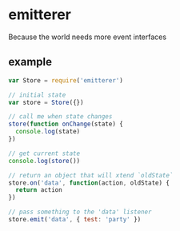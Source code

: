 # emitterer

Because the world needs more event interfaces

## example

```js
var Store = require('emitterer')

// initial state
var store = Store({})

// call me when state changes
store(function onChange(state) {
  console.log(state)
})

// get current state
console.log(store())

// return an object that will xtend `oldState`
store.on('data', function(action, oldState) {
  return action
})

// pass something to the 'data' listener
store.emit('data', { test: 'party' })
```
